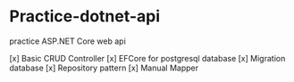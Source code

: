 # Practice-dotnet-api
practice ASP.NET Core web api

[x] Basic CRUD Controller
[x] EFCore for postgresql database
[x] Migration database
[x] Repository pattern
[x] Manual Mapper
